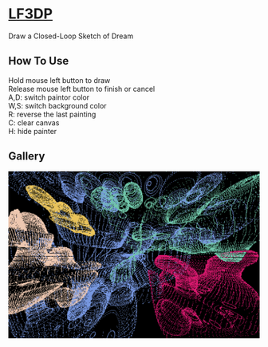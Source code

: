 # [LF3DP](https://kitao.github.io/pyxel/wasm/launcher/?run=sichaozhang1112.LF3DP.lf3dp_vb2)
Draw a Closed-Loop Sketch of Dream <br>
## How To Use
Hold mouse left button to draw <br>
Release mouse left button to finish or cancel <br>
A,D: switch paintor color <br>
W,S: switch background color <br>
R: reverse the last painting <br>
C: clear canvas <br>
H: hide painter <br>

## Gallery
<div align="center">
  <img src=lf3dp.png alt="lf3dp" style="width:600px;height:auto;">
</div>
